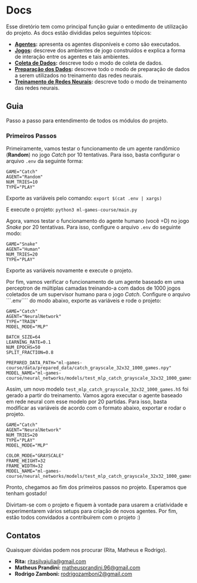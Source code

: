 # Docs

Esse diretório tem como principal função guiar o entedimento de utilização do projeto. As docs estão divididas pelos seguintes tópicos:

- **[Agentes](../docs/Agents.md):** apresenta os agentes disponíveis e como são executados.
- **[Jogos](../docs/Jogos.md):** descreve dos ambientes de jogo construídos e explica a forma de interação entre os agentes e tais ambientes.  
- **[Coleta de Dados](../docs/Modo-Collect.md):** descreve todo o modo de coleta de dados.
- **[Preparação dos Dados](../docs/Modo-Prepare.md):** descreve todo o modo de preparação de dados a serem utilizados no treinamento das redes neurais.
- **[Treinamento de Redes Neurais](../docs/Modo-Train.md):** descreve todo o modo de treinamento das redes neurais.

## Guia

Passo a passo para entendimento de todos os módulos do projeto.

### Primeiros Passos

Primeiramente, vamos testar o funcionamento de um agente randômico (**Random**) no jogo _Catch_ por 10 tentativas. Para isso, basta configurar o arquivo ```.env``` da seguinte forma:

```
GAME="Catch"
AGENT="Random"
NUM_TRIES=10
TYPE="PLAY"
```

Exporte as variáveis pelo comando: ```export $(cat .env | xargs)```

E execute o projeto: ```python3 ml-games-course/main.py```

Agora, vamos testar o funcionamento do agente humano (você =D) no jogo _Snake_ por 20 tentativas. Para isso, configure o arquivo ```.env``` do seguinte modo:

```
GAME="Snake"
AGENT="Human"
NUM_TRIES=20
TYPE="PLAY"
```

Exporte as variáveis novamente e execute o projeto.

Por fim, vamos verificar o funcionamento de um agente baseado em uma perceptron de múltiplas camadas treinando-a com dados de 1000 jogos coletados de um supervisor humano para o jogo _Catch_. Configure o arquivo ```.env```` do modo abaixo, exporte as variáveis e rode o projeto:

```
GAME="Catch"
AGENT="NeuralNetwork"
TYPE="TRAIN"
MODEL_MODE="MLP"

BATCH_SIZE=64
LEARNING_RATE=0.1
NUM_EPOCHS=50
SPLIT_FRACTION=0.8

PREPARED_DATA_PATH="ml-games-course/data/prepared_data/catch_grayscale_32x32_1000_games.npy"
MODEL_NAME="ml-games-course/neural_networks/models/test_mlp_catch_grayscale_32x32_1000_games.h5"
```

Assim, um novo modelo ```test_mlp_catch_grayscale_32x32_1000_games.h5``` foi gerado a partir do treinamento. Vamos agora executar o agente baseado em rede neural com esse modelo por 20 partidas. Para isso, basta modificar as variáveis de acordo com o formato abaixo, exportar e rodar o projeto.

```
GAME="Catch"
AGENT="NeuralNetwork"
NUM_TRIES=20
TYPE="PLAY"
MODEL_MODE="MLP"

COLOR_MODE="GRAYSCALE"
FRAME_HEIGHT=32
FRAME_WIDTH=32
MODEL_NAME="ml-games-course/neural_networks/models/test_mlp_catch_grayscale_32x32_1000_games.h5"

```

Pronto, chegamos ao fim dos primeiros passos no projeto. Esperamos que tenham gostado!

Divirtam-se com o projeto e fiquem à vontade para usarem a criatividade e experimentarem vários setups para criação de novos agentes. Por fim, estão todos convidados a contribuírem com o projeto :)

## Contatos

Quaisquer dúvidas podem nos procurar (Rita, Matheus e Rodrigo).

- **Rita:** ritasilvajulia@gmail.com
- **Matheus Prandini:** matheusprandini.96@gmail.com
- **Rodrigo Zamboni:** rodrigozamboni2@gmail.com 
